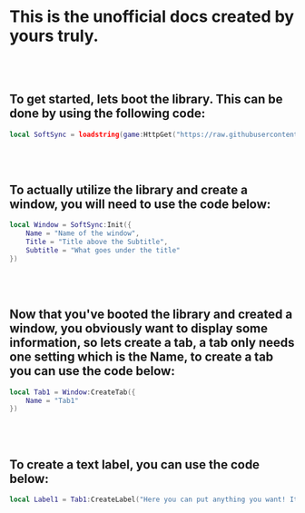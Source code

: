 # This is the unofficial docs created by yours truly.
<br>
<br>

## To get started, lets boot the library. This can be done by using the following code:

```lua
local SoftSync = loadstring(game:HttpGet("https://raw.githubusercontent.com/02-Dcs/Test/main/Library/SoftSync.luau"))()
```
<br>
<br>

## To actually utilize the library and create a window, you will need to use the code below:

```lua
local Window = SoftSync:Init({
    Name = "Name of the window",
    Title = "Title above the Subtitle",
    Subtitle = "What goes under the title"
})
```
<br>
<br>

## Now that you've booted the library and created a window, you obviously want to display some information, so lets create a tab, a tab only needs one setting which is the Name, to create a tab you can use the code below:

```lua
local Tab1 = Window:CreateTab({
    Name = "Tab1"
})
```
<br>
<br>

## To create a text label, you can use the code below:

```lua
local Label1 = Tab1:CreateLabel("Here you can put anything you want! It will automatically wrap to a new line if its too long, or you can make a new line yourself! For example, like this:\n\n2 New lines\n\n\n\n4 New lines")
```